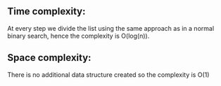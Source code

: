 ## Time complexity:
At every step we divide the list using the same approach as in a normal binary search, hence the complexity
is O(log(n)). 

## Space complexity:
There is no additional data structure created so the complexity is O(1)